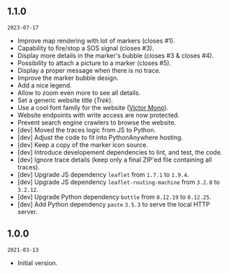 ## 1.1.0

`2023-07-17`

- Improve map rendering with lot of markers (closes #1).
- Capability to fire/stop a SOS signal (closes #3).
- Display more details in the marker's bubble (closes #3 & closes #4).
- Possibility to attach a picture to a marker (closes #5).
- Display a proper message when there is no trace.
- Improve the marker bubble design.
- Add a nice legend.
- Allow to zoom even more to see all details.
- Set a generic website title (*Trek*).
- Use a cool font family for the website ([Victor Mono](https://rubjo.github.io/victor-mono/)).
- Website endpoints with write access are now protected.
- Prevent search engine crawlers to browse the website.
- [dev] Moved the traces logic from JS to Python.
- [dev] Adjust the code to fit into PythonAnywhere hosting.
- [dev] Keep a copy of the marker icon source.
- [dev] Introduce developement dependencies to lint, and test, the code.
- [dev] Ignore trace details (keep only a final ZIP'ed file containing all traces).
- [dev] Upgrade JS dependency `leaflet` from `1.7.1` to `1.9.4`.
- [dev] Upgrade JS dependency `leaflet-routing-machine` from `3.2.0` to `3.2.12`.
- [dev] Upgrade Python dependency `bottle` from `0.12.19` to `0.12.25`.
- [dev] Add Python dependency `paste` `3.5.3` to serve the local HTTP server.

## 1.0.0

`2021-03-13`

- Initial version.
